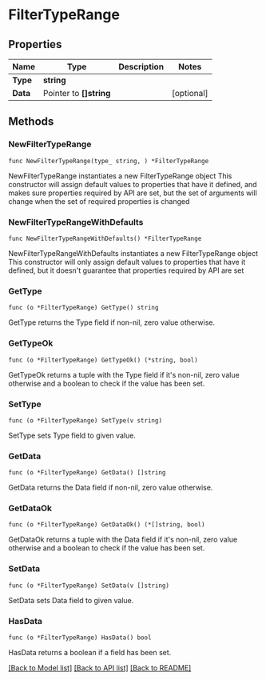 # FilterTypeRange

## Properties

Name | Type | Description | Notes
------------ | ------------- | ------------- | -------------
**Type** | **string** |  | 
**Data** | Pointer to **[]string** |  | [optional] 

## Methods

### NewFilterTypeRange

`func NewFilterTypeRange(type_ string, ) *FilterTypeRange`

NewFilterTypeRange instantiates a new FilterTypeRange object
This constructor will assign default values to properties that have it defined,
and makes sure properties required by API are set, but the set of arguments
will change when the set of required properties is changed

### NewFilterTypeRangeWithDefaults

`func NewFilterTypeRangeWithDefaults() *FilterTypeRange`

NewFilterTypeRangeWithDefaults instantiates a new FilterTypeRange object
This constructor will only assign default values to properties that have it defined,
but it doesn't guarantee that properties required by API are set

### GetType

`func (o *FilterTypeRange) GetType() string`

GetType returns the Type field if non-nil, zero value otherwise.

### GetTypeOk

`func (o *FilterTypeRange) GetTypeOk() (*string, bool)`

GetTypeOk returns a tuple with the Type field if it's non-nil, zero value otherwise
and a boolean to check if the value has been set.

### SetType

`func (o *FilterTypeRange) SetType(v string)`

SetType sets Type field to given value.


### GetData

`func (o *FilterTypeRange) GetData() []string`

GetData returns the Data field if non-nil, zero value otherwise.

### GetDataOk

`func (o *FilterTypeRange) GetDataOk() (*[]string, bool)`

GetDataOk returns a tuple with the Data field if it's non-nil, zero value otherwise
and a boolean to check if the value has been set.

### SetData

`func (o *FilterTypeRange) SetData(v []string)`

SetData sets Data field to given value.

### HasData

`func (o *FilterTypeRange) HasData() bool`

HasData returns a boolean if a field has been set.


[[Back to Model list]](../README.md#documentation-for-models) [[Back to API list]](../README.md#documentation-for-api-endpoints) [[Back to README]](../README.md)


